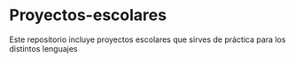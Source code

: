 # Proyectos-escolares
Este repositorio incluye proyectos escolares que sirves de práctica para los distintos lenguajes 
